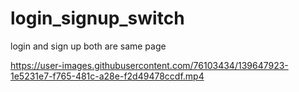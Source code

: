 # login_signup_switch

login and sign up both are same page

https://user-images.githubusercontent.com/76103434/139647923-1e5231e7-f765-481c-a28e-f2d49478ccdf.mp4
